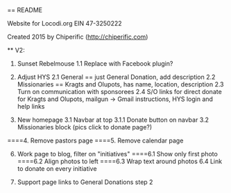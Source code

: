== README

Website for Locodi.org EIN 47-3250222

Created 2015 by Chiperific (http://chiperific.com)


** V2:
1. Sunset Rebelmouse
1.1 Replace with Facebook plugin?

2. Adjust HYS
2.1 General == just General Donation, add description
2.2 Missionaries == Kragts and Olupots, has name, location, description
2.3 Turn on communication with sponsorees
2.4 S/O links for direct donate for Kragts and Olupots, mailgun -> Gmail instructions, HYS login and help links

3. New homepage
3.1 Navbar at top
3.1.1 Donate button on navbar
3.2 Missionaries block (pics click to donate page?)

====4. Remove pastors page
====5. Remove calendar page

6. Work page to blog, filter on "initiatives"
====6.1 Show only first photo
====6.2 Align photos to left
====6.3 Wrap text around photos
6.4 Link to donate on every initiative

7. Support page links to General Donations step 2

